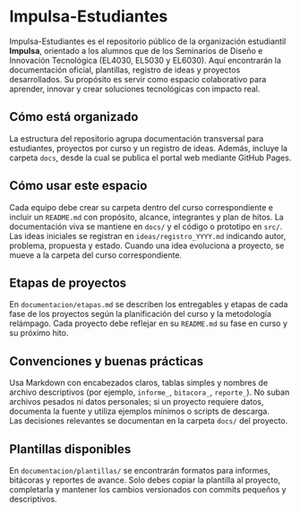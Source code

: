 # Impulsa-Estudiantes

Impulsa-Estudiantes es el repositorio público de la organización estudiantil **Impulsa**, orientado a los alumnos que de los Seminarios de Diseño e Innovación Tecnológica (EL4030, EL5030 y EL6030). Aquí encontrarán la documentación oficial, plantillas, registro de ideas y proyectos desarrollados. Su propósito es servir como espacio colaborativo para aprender, innovar y crear soluciones tecnológicas con impacto real.

## Cómo está organizado

La estructura del repositorio agrupa documentación transversal para estudiantes, proyectos por curso y un registro de ideas. Además, incluye la carpeta `docs`, desde la cual se publica el portal web mediante GitHub Pages.


## Cómo usar este espacio

Cada equipo debe crear su carpeta dentro del curso correspondiente e incluir un `README.md` con propósito, alcance, integrantes y plan de hitos. La documentación viva se mantiene en `docs/` y el código o prototipo en `src/`.  
Las ideas iniciales se registran en `ideas/registro_YYYY.md` indicando autor, problema, propuesta y estado. Cuando una idea evoluciona a proyecto, se mueve a la carpeta del curso correspondiente.

## Etapas de proyectos
  
En `documentacion/etapas.md` se describen los entregables y etapas de cada fase de los proyectos según la planificación del curso y la metodología relámpago. Cada proyecto debe reflejar en su `README.md` su fase en curso y su próximo hito.

## Convenciones y buenas prácticas

Usa Markdown con encabezados claros, tablas simples y nombres de archivo descriptivos (por ejemplo, `informe_`, `bitacora_`, `reporte_`). No suban archivos pesados ni datos personales; si un proyecto requiere datos, documenta la fuente y utiliza ejemplos mínimos o scripts de descarga.  
Las decisiones relevantes se documentan en la carpeta `docs/` del proyecto.

## Plantillas disponibles

En `documentacion/plantillas/` se encontrarán formatos para informes, bitácoras y reportes de avance. Solo debes copiar la plantilla al proyecto, completarla y mantener los cambios versionados con commits pequeños y descriptivos.  
